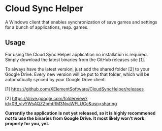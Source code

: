 # Cloud Sync Helper
A Windows client that enables synchronization of save games and settings for a bunch of applications, resp. games.

## Usage
For using the Cloud Sync Helper application no installation is required. Simply download the latest binaries from the GitHub releases site [1].

To always have the latest version, just add the shared folder [2] to your Google Drive. Every new version will be put to that folder, which will be automatically synced by your Google Drive client.

[1] https://github.com/XElementSoftware/CloudSyncHelper/releases

[2] https://drive.google.com/folderview?id=0B_vlvYWsAQZZbmtRM3NvaWFLUGc&usp=sharing

**Currently the application is not yet released, so it is highly recommened *not* to use the binaries from Google Drive. It most likely won't work properly for you, yet.**
